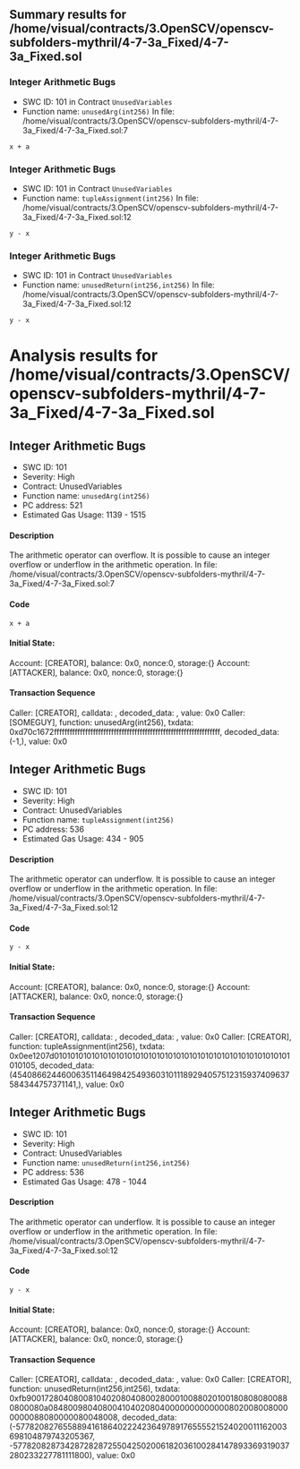 ## Summary results for /home/visual/contracts/3.OpenSCV/openscv-subfolders-mythril/4-7-3a_Fixed/4-7-3a_Fixed.sol
### Integer Arithmetic Bugs
- SWC ID: 101 in Contract `UnusedVariables`
- Function name: `unusedArg(int256)`
In file: /home/visual/contracts/3.OpenSCV/openscv-subfolders-mythril/4-7-3a_Fixed/4-7-3a_Fixed.sol:7
```
x + a
```
### Integer Arithmetic Bugs
- SWC ID: 101 in Contract `UnusedVariables`
- Function name: `tupleAssignment(int256)`
In file: /home/visual/contracts/3.OpenSCV/openscv-subfolders-mythril/4-7-3a_Fixed/4-7-3a_Fixed.sol:12
```
y - x
```
### Integer Arithmetic Bugs
- SWC ID: 101 in Contract `UnusedVariables`
- Function name: `unusedReturn(int256,int256)`
In file: /home/visual/contracts/3.OpenSCV/openscv-subfolders-mythril/4-7-3a_Fixed/4-7-3a_Fixed.sol:12
```
y - x
```
# Analysis results for /home/visual/contracts/3.OpenSCV/openscv-subfolders-mythril/4-7-3a_Fixed/4-7-3a_Fixed.sol

## Integer Arithmetic Bugs
- SWC ID: 101
- Severity: High
- Contract: UnusedVariables
- Function name: `unusedArg(int256)`
- PC address: 521
- Estimated Gas Usage: 1139 - 1515

#### Description

The arithmetic operator can overflow.
It is possible to cause an integer overflow or underflow in the arithmetic operation.
In file: /home/visual/contracts/3.OpenSCV/openscv-subfolders-mythril/4-7-3a_Fixed/4-7-3a_Fixed.sol:7

#### Code

```
x + a
```

#### Initial State:

Account: [CREATOR], balance: 0x0, nonce:0, storage:{}
Account: [ATTACKER], balance: 0x0, nonce:0, storage:{}

#### Transaction Sequence

Caller: [CREATOR], calldata: , decoded_data: , value: 0x0
Caller: [SOMEGUY], function: unusedArg(int256), txdata: 0xd70c1672ffffffffffffffffffffffffffffffffffffffffffffffffffffffffffffffff, decoded_data: (-1,), value: 0x0


## Integer Arithmetic Bugs
- SWC ID: 101
- Severity: High
- Contract: UnusedVariables
- Function name: `tupleAssignment(int256)`
- PC address: 536
- Estimated Gas Usage: 434 - 905

#### Description

The arithmetic operator can underflow.
It is possible to cause an integer overflow or underflow in the arithmetic operation.
In file: /home/visual/contracts/3.OpenSCV/openscv-subfolders-mythril/4-7-3a_Fixed/4-7-3a_Fixed.sol:12

#### Code

```
y - x
```

#### Initial State:

Account: [CREATOR], balance: 0x0, nonce:0, storage:{}
Account: [ATTACKER], balance: 0x0, nonce:0, storage:{}

#### Transaction Sequence

Caller: [CREATOR], calldata: , decoded_data: , value: 0x0
Caller: [CREATOR], function: tupleAssignment(int256), txdata: 0x0ee1207d0101010101010101010101010101010101010101010101010101010101010105, decoded_data: (454086624460063511464984254936031011189294057512315937409637584344757371141,), value: 0x0


## Integer Arithmetic Bugs
- SWC ID: 101
- Severity: High
- Contract: UnusedVariables
- Function name: `unusedReturn(int256,int256)`
- PC address: 536
- Estimated Gas Usage: 478 - 1044

#### Description

The arithmetic operator can underflow.
It is possible to cause an integer overflow or underflow in the arithmetic operation.
In file: /home/visual/contracts/3.OpenSCV/openscv-subfolders-mythril/4-7-3a_Fixed/4-7-3a_Fixed.sol:12

#### Code

```
y - x
```

#### Initial State:

Account: [CREATOR], balance: 0x0, nonce:0, storage:{}
Account: [ATTACKER], balance: 0x0, nonce:0, storage:{}

#### Transaction Sequence

Caller: [CREATOR], calldata: , decoded_data: , value: 0x0
Caller: [CREATOR], function: unusedReturn(int256,int256), txdata: 0xfb90017280408008104020804080028000100880201001808080800880800080a08480098040800410402080400000000000008020080080000000088080000080048008, decoded_data: (-57782082765588941618640222423649789176555521524020011162003698104879743205367, -57782082873428728287255042502006182036100284147893369319037280233227781111800), value: 0x0


